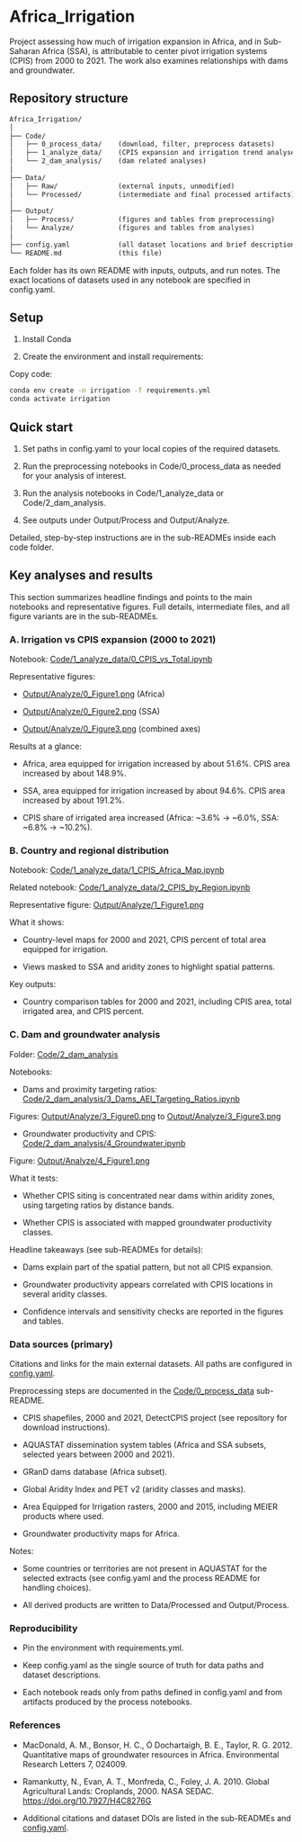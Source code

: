# Africa_Irrigation

Project assessing how much of irrigation expansion in Africa, and in Sub-Saharan Africa (SSA), is attributable to center pivot irrigation systems (CPIS) from 2000 to 2021. The work also examines relationships with dams and groundwater.

## Repository structure

```txt
Africa_Irrigation/
│
├── Code/
│   ├── 0_process_data/    (download, filter, preprocess datasets)
│   ├── 1_analyze_data/    (CPIS expansion and irrigation trend analyses)
│   └── 2_dam_analysis/    (dam related analyses)
│
├── Data/
│   ├── Raw/               (external inputs, unmodified)
│   └── Processed/         (intermediate and final processed artifacts)
│
├── Output/
│   ├── Process/           (figures and tables from preprocessing)
│   └── Analyze/           (figures and tables from analyses)
│
├── config.yaml            (all dataset locations and brief descriptions)
└── README.md              (this file)
```
Each folder has its own README with inputs, outputs, and run notes. The exact locations of datasets used in any notebook are specified in config.yaml.


## Setup
1. Install Conda

2. Create the environment and install requirements:

Copy code:
```bash
conda env create -n irrigation -f requirements.yml
conda activate irrigation
```
## Quick start
1. Set paths in config.yaml to your local copies of the required datasets.

2. Run the preprocessing notebooks in Code/0_process_data as needed for your analysis of interest.

3. Run the analysis notebooks in Code/1_analyze_data or Code/2_dam_analysis.

4. See outputs under Output/Process and Output/Analyze.

Detailed, step-by-step instructions are in the sub-READMEs inside each code folder.

## Key analyses and results
This section summarizes headline findings and points to the main notebooks and representative figures. Full details, intermediate files, and all figure variants are in the sub-READMEs.

### A. Irrigation vs CPIS expansion (2000 to 2021)
Notebook: [Code/1_analyze_data/0_CPIS_vs_Total.ipynb](Code/1_analyze_data/0_CPIS_vs_Total.ipynb)

Representative figures:

- [Output/Analyze/0_Figure1.png](Output/Analyze/0_Figure1.png) (Africa)

- [Output/Analyze/0_Figure2.png](Output/Analyze/0_Figure2.png) (SSA)

- [Output/Analyze/0_Figure3.png](Output/Analyze/0_Figure3.png) (combined axes)

Results at a glance:

- Africa, area equipped for irrigation increased by about 51.6%. CPIS area increased by about 148.9%.

- SSA, area equipped for irrigation increased by about 94.6%. CPIS area increased by about 191.2%.

- CPIS share of irrigated area increased (Africa: ~3.6% → ~6.0%, SSA: ~6.8% → ~10.2%).

### B. Country and regional distribution
Notebook: [Code/1_analyze_data/1_CPIS_Africa_Map.ipynb](Code/1_analyze_data/1_CPIS_Africa_Map.ipynb)

Related notebook: [Code/1_analyze_data/2_CPIS_by_Region.ipynb](Code/1_analyze_data/2_CPIS_by_Region.ipynb)

Representative figure: [Output/Analyze/1_Figure1.png](Output/Analyze/1_Figure1.png)

What it shows:

- Country-level maps for 2000 and 2021, CPIS percent of total area equipped for irrigation.

- Views masked to SSA and aridity zones to highlight spatial patterns.

Key outputs:

- Country comparison tables for 2000 and 2021, including CPIS area, total irrigated area, and CPIS percent.

### C. Dam and groundwater analysis
Folder: [Code/2_dam_analysis](Code/2_dam_analysis)

Notebooks:

- Dams and proximity targeting ratios: [Code/2_dam_analysis/3_Dams_AEI_Targeting_Ratios.ipynb](Code/2_dam_analysis/3_Dams_AEI_Targeting_Ratios.ipynb)

Figures: [Output/Analyze/3_Figure0.png](Output/Analyze/3_Figure0.png) to [Output/Analyze/3_Figure3.png](Output/Analyze/3_Figure3.png)

- Groundwater productivity and CPIS: [Code/2_dam_analysis/4_Groundwater.ipynb](Code/2_dam_analysis/4_Groundwater.ipynb)

Figure: [Output/Analyze/4_Figure1.png](Output/Analyze/4_Figure1.png)

What it tests:

- Whether CPIS siting is concentrated near dams within aridity zones, using targeting ratios by distance bands.

- Whether CPIS is associated with mapped groundwater productivity classes.

Headline takeaways (see sub-READMEs for details):

- Dams explain part of the spatial pattern, but not all CPIS expansion.

- Groundwater productivity appears correlated with CPIS locations in several aridity classes.

- Confidence intervals and sensitivity checks are reported in the figures and tables.

### Data sources (primary)
Citations and links for the main external datasets. All paths are configured in [config.yaml](config.yaml). 

Preprocessing steps are documented in the [Code/0_process_data](Code/0_process_data) sub-README.

- CPIS shapefiles, 2000 and 2021, DetectCPIS project (see repository for download instructions).

- AQUASTAT dissemination system tables (Africa and SSA subsets, selected years between 2000 and 2021).

- GRanD dams database (Africa subset).

- Global Aridity Index and PET v2 (aridity classes and masks).

- Area Equipped for Irrigation rasters, 2000 and 2015, including MEIER products where used.

- Groundwater productivity maps for Africa.

Notes:

- Some countries or territories are not present in AQUASTAT for the selected extracts (see config.yaml and the process README for handling choices).

- All derived products are written to Data/Processed and Output/Process.

### Reproducibility
- Pin the environment with requirements.yml.

- Keep config.yaml as the single source of truth for data paths and dataset descriptions.

- Each notebook reads only from paths defined in config.yaml and from artifacts produced by the process notebooks.

### References
- MacDonald, A. M., Bonsor, H. C., Ó Dochartaigh, B. E., Taylor, R. G. 2012. Quantitative maps of groundwater resources in Africa. Environmental Research Letters 7, 024009.

- Ramankutty, N., Evan, A. T., Monfreda, C., Foley, J. A. 2010. Global Agricultural Lands: Croplands, 2000. NASA SEDAC. https://doi.org/10.7927/H4C8276G

- Additional citations and dataset DOIs are listed in the sub-READMEs and [config.yaml](config.yaml).